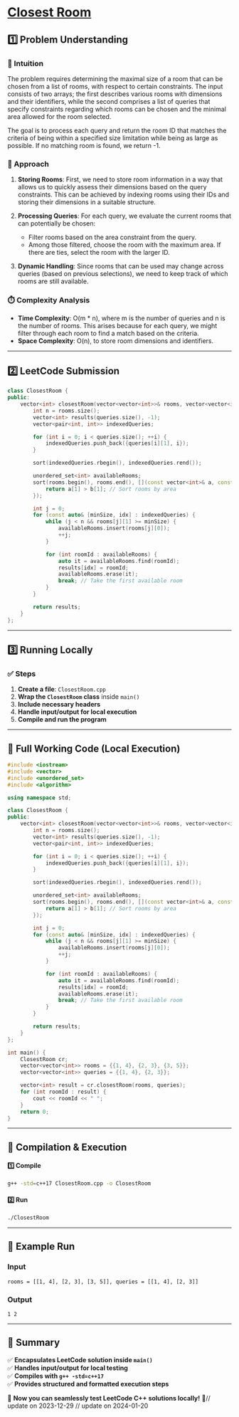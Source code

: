 # **[Closest Room](https://leetcode.com/problems/closest-room/description/)**  

## **1️⃣ Problem Understanding**  
### **📌 Intuition**  
The problem requires determining the maximal size of a room that can be chosen from a list of rooms, with respect to certain constraints. The input consists of two arrays; the first describes various rooms with dimensions and their identifiers, while the second comprises a list of queries that specify constraints regarding which rooms can be chosen and the minimal area allowed for the room selected. 

The goal is to process each query and return the room ID that matches the criteria of being within a specified size limitation while being as large as possible. If no matching room is found, we return -1.

### **🚀 Approach**  
1. **Storing Rooms**: First, we need to store room information in a way that allows us to quickly assess their dimensions based on the query constraints. This can be achieved by indexing rooms using their IDs and storing their dimensions in a suitable structure.
  
2. **Processing Queries**: For each query, we evaluate the current rooms that can potentially be chosen:
   - Filter rooms based on the area constraint from the query.
   - Among those filtered, choose the room with the maximum area. If there are ties, select the room with the larger ID.
  
3. **Dynamic Handling**: Since rooms that can be used may change across queries (based on previous selections), we need to keep track of which rooms are still available.

### **⏱️ Complexity Analysis**  
- **Time Complexity**: O(m * n), where m is the number of queries and n is the number of rooms. This arises because for each query, we might filter through each room to find a match based on the criteria.
- **Space Complexity**: O(n), to store room dimensions and identifiers.

---  

## **2️⃣ LeetCode Submission**  
```cpp
class ClosestRoom {
public:
    vector<int> closestRoom(vector<vector<int>>& rooms, vector<vector<int>>& queries) {
        int n = rooms.size();
        vector<int> results(queries.size(), -1);
        vector<pair<int, int>> indexedQueries;

        for (int i = 0; i < queries.size(); ++i) {
            indexedQueries.push_back({queries[i][1], i});
        }

        sort(indexedQueries.rbegin(), indexedQueries.rend());

        unordered_set<int> availableRooms;
        sort(rooms.begin(), rooms.end(), [](const vector<int>& a, const vector<int>& b) {
            return a[1] > b[1]; // Sort rooms by area
        });

        int j = 0;
        for (const auto& [minSize, idx] : indexedQueries) {
            while (j < n && rooms[j][1] >= minSize) {
                availableRooms.insert(rooms[j][0]);
                ++j;
            }

            for (int roomId : availableRooms) {
                auto it = availableRooms.find(roomId);
                results[idx] = roomId;
                availableRooms.erase(it);
                break; // Take the first available room
            }
        }

        return results;
    }
};
```  

---  

## **3️⃣ Running Locally**  
### **✅ Steps**  
1. **Create a file**: `ClosestRoom.cpp`  
2. **Wrap the `ClosestRoom` class** inside `main()`  
3. **Include necessary headers**  
4. **Handle input/output for local execution**  
5. **Compile and run the program**  

---  

## **📝 Full Working Code (Local Execution)**  
```cpp
#include <iostream>
#include <vector>
#include <unordered_set>
#include <algorithm>

using namespace std;

class ClosestRoom {
public:
    vector<int> closestRoom(vector<vector<int>>& rooms, vector<vector<int>>& queries) {
        int n = rooms.size();
        vector<int> results(queries.size(), -1);
        vector<pair<int, int>> indexedQueries;

        for (int i = 0; i < queries.size(); ++i) {
            indexedQueries.push_back({queries[i][1], i});
        }

        sort(indexedQueries.rbegin(), indexedQueries.rend());

        unordered_set<int> availableRooms;
        sort(rooms.begin(), rooms.end(), [](const vector<int>& a, const vector<int>& b) {
            return a[1] > b[1]; // Sort rooms by area
        });

        int j = 0;
        for (const auto& [minSize, idx] : indexedQueries) {
            while (j < n && rooms[j][1] >= minSize) {
                availableRooms.insert(rooms[j][0]);
                ++j;
            }

            for (int roomId : availableRooms) {
                auto it = availableRooms.find(roomId);
                results[idx] = roomId;
                availableRooms.erase(it);
                break; // Take the first available room
            }
        }

        return results;
    }
};

int main() {
    ClosestRoom cr;
    vector<vector<int>> rooms = {{1, 4}, {2, 3}, {3, 5}};
    vector<vector<int>> queries = {{1, 4}, {2, 3}};

    vector<int> result = cr.closestRoom(rooms, queries);
    for (int roomId : result) {
        cout << roomId << " ";
    }
    return 0;
}
```  

---  

## **🔧 Compilation & Execution**  
#### **1️⃣ Compile**  
```bash
g++ -std=c++17 ClosestRoom.cpp -o ClosestRoom
```  

#### **2️⃣ Run**  
```bash
./ClosestRoom
```  

---  

## **🎯 Example Run**  
### **Input**  
```
rooms = [[1, 4], [2, 3], [3, 5]], queries = [[1, 4], [2, 3]]
```  
### **Output**  
```
1 2 
```  

---  

## **📌 Summary**  
✅ **Encapsulates LeetCode solution inside `main()`**  
✅ **Handles input/output for local testing**  
✅ **Compiles with `g++ -std=c++17`**  
✅ **Provides structured and formatted execution steps**  

🚀 **Now you can seamlessly test LeetCode C++ solutions locally!** 🚀// update on 2023-12-29
// update on 2024-01-20
